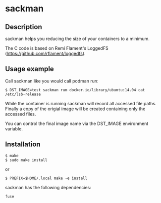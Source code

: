 # sackman

## Description

sackman helps you reducing the size of your containers to a minimum.

The C code is based on Remi Flament's LoggedFS (https://github.com/rflament/loggedfs).

## Usage example

Call sackman like you would call podman run:

    $ DST_IMAGE=test sackman run docker.io/library/ubuntu:14.04 cat /etc/lsb-release

While the container is running sackman will record all accessed file paths.
Finally a copy of the origial image will be created containing only the accessed files.

You can control the final image name via the DST_IMAGE environment variable.

## Installation

    $ make
    $ sudo make install
or

    $ PREFIX=$HOME/.local make -e install

sackman has the following dependencies:

    fuse
